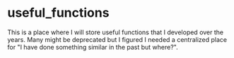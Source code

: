 # useful_functions

This is a place where I will store useful functions that I developed over the years.
Many might be deprecated but I figured I needed a centralized place for "I have done something similar in the past but where?".
